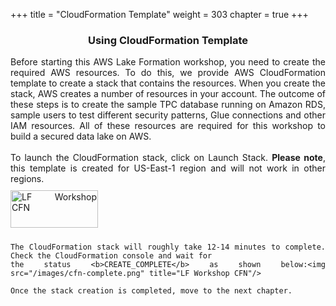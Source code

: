 +++
title = "CloudFormation Template"
weight = 303
chapter = true
+++

<center><h3>Using CloudFormation Template</h3></center>

<div style="text-align: justify">
    Before starting this AWS Lake Formation workshop, you need to create the required AWS resources. To do this, we
    provide AWS CloudFormation template to create a stack that contains the resources. When you create the stack, AWS
    creates a number of resources in your account. The outcome of these steps is to create the sample TPC database
    running on Amazon RDS, sample users to test different security patterns, Glue connections and other IAM resources.
    All of these resources are required for this workshop to build a secured data lake on AWS.<br/><br/>
    To launch the CloudFormation stack, click on Launch Stack. <b>Please note</b>, this template is created for
    US-East-1 region and will not work in other regions.<br/>
    <a href="https://console.aws.amazon.com/cloudformation/home?region=us-east-1#/stacks/new?stackName=Lake-Formation-WF&templateURL=https://aws-data-analytics-blog.s3.amazonaws.com/lake-formation-workshop/cfn/lf-workshop.template"
       target="_blank"><img src="/images/LaunchStack.png" title="LF Workshop CFN" width="140" height="60"
                            style="margin:10px 0px"/></a>

    The CloudFormation stack will roughly take 12-14 minutes to complete. Check the CloudFormation console and wait for
    the status <b>CREATE_COMPLETE</b> as shown below:<img src="/images/cfn-complete.png" title="LF Workshop CFN"/>

    Once the stack creation is completed, move to the next chapter.

</div>